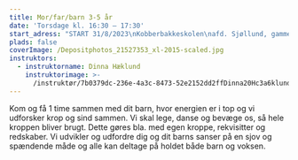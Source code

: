 ```yaml
---
title: Mor/far/barn 3-5 år
date: 'Torsdage kl. 16:30 – 17:30'
start_adress: "START 31/8/2023\nKobberbakkeskolen\nafd. Sjøllund, gammel sal\n4700 \_Næstved\n"
plads: false
coverImage: /Depositphotos_21527353_xl-2015-scaled.jpg
instruktors:
  - instruktorname: Dinna Hæklund
    instruktorimage: >-
      /instruktør/7b0379dc-236e-4a3c-8473-52e2152dd2ffDinna20Hc3a6klund2028129-e1663661423808.jpg
---
```


Kom og få 1 time sammen med dit barn, hvor energien er i top og vi udforsker krop og sind sammen. Vi skal lege, danse og bevæge os, så hele kroppen bliver brugt. Dette gøres bla. med egen kroppe, rekvisitter og redskaber. Vi udvikler og udfordre dig og dit barns sanser på en sjov og spændende måde og alle kan deltage på holdet både barn og voksen.
